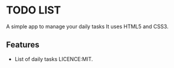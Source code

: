 # TODO LIST
A simple app to manage your daily tasks
It uses HTML5 and CSS3.

## Features 
* List of daily tasks
LICENCE:MIT.
